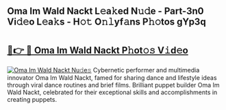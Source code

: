 ## Oma Im Wald Nackt L𝚎a𝚔ed N𝚞𝚍e - Part-3n0 Vi𝚍𝚎o L𝚎a𝚔s - H𝚘𝚝 O𝚗𝚕yf𝚊ns P𝚑𝚘tos gYp3q

# <h2><a href="http://kfan7c.oniu.top/?m=Oma+Im+Wald+Nackt">🔗👉 🔴 Oma Im Wald Nackt P𝚑ot𝚘𝚜 V𝚒d𝚎o</a></h2>

[![Oma Im Wald Nackt Nu𝚍e𝚜](https://i.imgur.com/0qMVB7G.gif)](http://kfan7c.oniu.top/?m=Oma+Im+Wald+Nackt)
Cybernetic performer and multimedia innovator Oma Im Wald Nackt, famed for sharing dance and lifestyle ideas through viral dance routines and brief films. Brilliant puppet builder Oma Im Wald Nackt, celebrated for their exceptional skills and accomplishments in creating puppets.  
